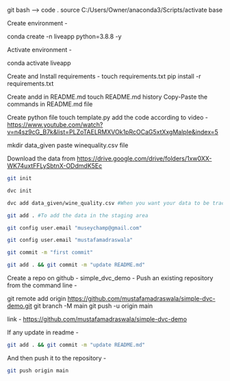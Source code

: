git bash --> code .
source C:/Users/Owner/anaconda3/Scripts/activate base

Create environment - 

conda create -n liveapp python=3.8.8 -y

Activate environment -

conda activate liveapp

Create and Install requirements - 
touch requirements.txt
pip install -r  requirements.txt

Create andd in README.md
touch README.md
history
Copy-Paste the commands in README.md file

Create python file
touch template.py
add the code according to video - https://www.youtube.com/watch?v=n4sz9cG_B7k&list=PLZoTAELRMXVOk1pRcOCaG5xtXxgMalpIe&index=5

mkdir data_given
paste winequality.csv file

Download the data from 
https://drive.google.com/drive/folders/1xw0XX-WK74uxtFFLySbtnX-ODdmdK5Ec

``` bash
git init
```
``` bash
dvc init
```
``` bash
dvc add data_given/wine_quality.csv #When you want your data to be tracked for all the changes
```
``` bash
git add . #To add the data in the staging area
```
``` bash
git config user.email "museychamp@gmail.com"
```
``` bash
git config user.email "mustafamadraswala"
```
``` bash
git commit -m "first commit"
```
``` bash
git add . && git commit -m "update README.md"
```

Create a repo on github - simple_dvc_demo -
Push an existing repository from the command line -

git remote add origin https://github.com/mustafamadraswala/simple-dvc-demo.git
git branch -M main
git push -u origin main

link - https://github.com/mustafamadraswala/simple-dvc-demo

If any update in readme -
``` bash
git add . && git commit -m "update README.md"
```
And then push it to the repository - 
``` bash
git push origin main
```